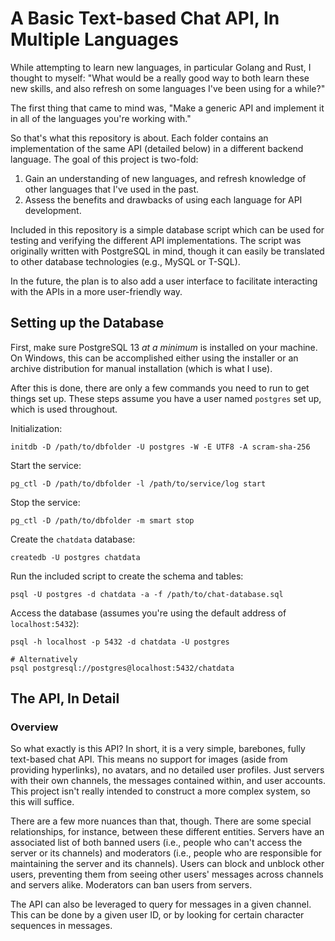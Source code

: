# A Basic Text-based Chat API, In Multiple Languages

While attempting to learn new languages, in particular Golang and Rust, I thought to myself: "What would be a really good way to both learn these new skills, and also refresh on some languages I've been using for a while?"

The first thing that came to mind was, "Make a generic API and implement it in all of the languages you're working with."

So that's what this repository is about. Each folder contains an implementation of the same API (detailed below) in a different backend language. The goal of this project is two-fold:

1. Gain an understanding of new languages, and refresh knowledge of other languages that I've used in the past.
2. Assess the benefits and drawbacks of using each language for API development.

Included in this repository is a simple database script which can be used for testing and verifying the different API implementations. The script was originally written with PostgreSQL in mind, though it can easily be translated to other database technologies (e.g., MySQL or T-SQL).

In the future, the plan is to also add a user interface to facilitate interacting with the APIs in a more user-friendly way.

## Setting up the Database

First, make sure PostgreSQL 13 _at a minimum_ is installed on your machine. On Windows, this can be accomplished either using the installer or an archive distribution for manual installation (which is what I use).

After this is done, there are only a few commands you need to run to get things set up. These steps assume you have a user named `postgres` set up, which is used throughout.

Initialization:

```shell
initdb -D /path/to/dbfolder -U postgres -W -E UTF8 -A scram-sha-256
```

Start the service:

```shell
pg_ctl -D /path/to/dbfolder -l /path/to/service/log start
```

Stop the service:

```shell
pg_ctl -D /path/to/dbfolder -m smart stop
```

Create the `chatdata` database:

```shell
createdb -U postgres chatdata
```

Run the included script to create the schema and tables:

```shell
psql -U postgres -d chatdata -a -f /path/to/chat-database.sql
```

Access the database (assumes you're using the default address of `localhost:5432`):

```shell
psql -h localhost -p 5432 -d chatdata -U postgres

# Alternatively
psql postgresql://postgres@localhost:5432/chatdata
```

## The API, In Detail

### Overview

So what exactly is this API? In short, it is a very simple, barebones, fully text-based chat API. This means no support for images (aside from providing hyperlinks), no avatars, and no detailed user profiles. Just servers with their own channels, the messages contained within, and user accounts. This project isn't really intended to construct a more complex system, so this will suffice.

There are a few more nuances than that, though. There are some special relationships, for instance, between these different entities. Servers have an associated list of both banned users (i.e., people who can't access the server or its channels) and moderators (i.e., people who are responsible for maintaining the server and its channels). Users can block and unblock other users, preventing them from seeing other users' messages across channels and servers alike. Moderators can ban users from servers.

The API can also be leveraged to query for messages in a given channel. This can be done by a given user ID, or by looking for certain character sequences in messages.
